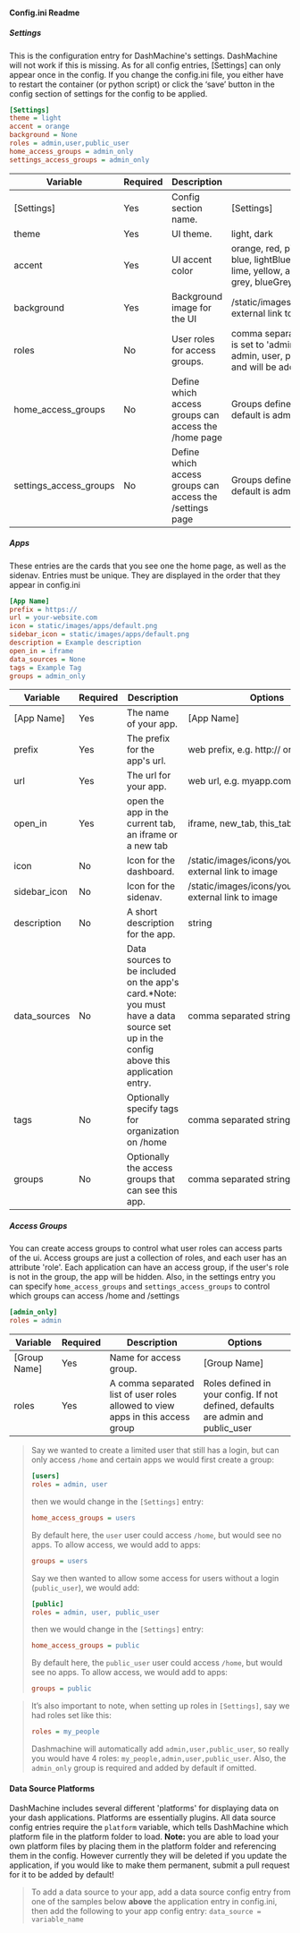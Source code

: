 #### Config.ini Readme

##### Settings
This is the configuration entry for DashMachine's settings. DashMachine will not work if
this is missing. As for all config entries, [Settings] can only appear once in the config.
If you change the config.ini file, you either have to restart the container 
(or python script) or click the ‘save’ button in the config section of settings for the 
config to be applied.
```ini
[Settings]
theme = light
accent = orange
background = None
roles = admin,user,public_user
home_access_groups = admin_only
settings_access_groups = admin_only
```

| Variable               | Required | Description                                              | Options                                                                                                                                                                        |
|------------------------|----------|----------------------------------------------------------|--------------------------------------------------------------------------------------------------------------------------------------------------------------------------------|
| [Settings]             | Yes      | Config section name.                                     | [Settings]                                                                                                                                                                     |
| theme                  | Yes      | UI theme.                                                | light, dark                                                                                                                                                                    |
| accent                 | Yes      | UI accent color                                          | orange, red, pink, purple, deepPurple, indigo, blue, lightBlue,cyan, teal, green, lightGreen, lime, yellow, amber, deepOrange, brown, grey, blueGrey                           |
| background             | Yes      | Background image for the UI                              | /static/images/backgrounds/yourpicture.png, external link to image, None, random                                                                                               |
| roles                  | No       | User roles for access groups.                            | comma separated string, if not defined, this is set to 'admin,user,public_user'. Note: admin, user, public_user roles are required and will be added automatically if omitted. |
| home_access_groups     | No       | Define which access groups can access the /home page     | Groups defined in your config. If not defined, default is admin_only                                                                                                           |
| settings_access_groups | No       | Define which access groups can access the /settings page | Groups defined in your config. If not defined, default is admin_only                                                                                                           |

##### Apps
These entries are the cards that you see one the home page, as well as the sidenav. Entries
must be unique. They are displayed in the order that they appear in config.ini
```ini
[App Name]
prefix = https://
url = your-website.com
icon = static/images/apps/default.png
sidebar_icon = static/images/apps/default.png
description = Example description
open_in = iframe
data_sources = None
tags = Example Tag
groups = admin_only
```

| Variable     | Required | Description                                                                                                                         | Options                                                      |
|--------------|----------|-------------------------------------------------------------------------------------------------------------------------------------|--------------------------------------------------------------|
| [App Name]   | Yes      | The name of your app.                                                                                                               | [App Name]                                                   |
| prefix       | Yes      | The prefix for the app's url.                                                                                                       | web prefix, e.g. http:// or https://                         |
| url          | Yes      | The url for your app.                                                                                                               | web url, e.g. myapp.com                                      |
| open_in      | Yes      | open the app in the current tab, an iframe or a new tab                                                                             | iframe, new_tab, this_tab                                    |
| icon         | No       | Icon for the dashboard.                                                                                                             | /static/images/icons/yourpicture.png, external link to image |
| sidebar_icon | No       | Icon for the sidenav.                                                                                                               | /static/images/icons/yourpicture.png, external link to image |
| description  | No       | A short description for the app.                                                                                                    | string                                                       |
| data_sources | No       | Data sources to be included on the app's card.*Note: you must have a data source set up in the config above this application entry. | comma separated string                                       |
| tags         | No       | Optionally specify tags for organization on /home                                                                                   | comma separated string                                       |
| groups       | No       | Optionally the access groups that can see this app.                                                                                 | comma separated string                                       |

##### Access Groups
You can create access groups to control what user roles can access parts of the ui. Access groups are just a collection of roles, and each user has an attribute 'role'. Each
application can have an access group, if the user's role is not in the group, the app will be hidden.
Also, in the settings entry you can specify `home_access_groups` and `settings_access_groups` to control
which groups can access /home and /settings
```ini
[admin_only]
roles = admin
```

| Variable     | Required | Description                                                                    | Options                                                                          |
|--------------|----------|--------------------------------------------------------------------------------|----------------------------------------------------------------------------------|
| [Group Name] | Yes      | Name for access group.                                                         | [Group Name]                                                                     |
| roles        | Yes      | A comma separated list of user roles allowed to view apps in this access group | Roles defined in your config. If not defined, defaults are admin and public_user |

> Say we wanted to create a limited user that still has a login, but can only access `/home` and certain apps we would first create a group:
>```ini
>[users]
>roles = admin, user
>```
>then we would change in the `[Settings]` entry:
>```ini
>home_access_groups = users
>```
>By default here, the `user` user could access `/home`, but would see no apps. To allow access, we would add to apps:
>```ini
>groups = users
>```
>Say we then wanted to allow some access for users without a login (`public_user`), we would add:
>```ini
>[public]
>roles = admin, user, public_user
>```
>then we would change in the `[Settings]` entry:
>```ini
>home_access_groups = public
>```
>By default here, the `public_user` user could access `/home`, but would see no apps. To allow access, we would add to apps:
>```ini
>groups = public
>```


>It’s also important to note, when setting up roles in `[Settings]`, say we had roles set like this:
>```ini
>roles = my_people
>```
>Dashmachine will automatically add `admin,user,public_user`, so really you would have 4 roles: `my_people,admin,user,public_user`. Also, the `admin_only` group is required and added by default if omitted.

#### Data Source Platforms
DashMachine includes several different 'platforms' for displaying data on your dash applications.
Platforms are essentially plugins. All data source config entries require the `platform` variable,
which tells DashMachine which platform file in the platform folder to load. **Note:** you are able to
load your own platform files by placing them in the platform folder and referencing them in the config.
However currently they will be deleted if you update the application, if you would like to make them
permanent, submit a pull request for it to be added by default!

> To add a data source to your app, add a data source config entry from one of the samples below
**above** the application entry in config.ini, then add the following to your app config entry:
`data_source = variable_name`
